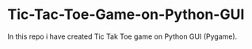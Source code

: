 # Tic-Tac-Toe-Game-on-Python-GUI
In this repo i have created Tic Tak Toe game on Python GUI (Pygame). 
